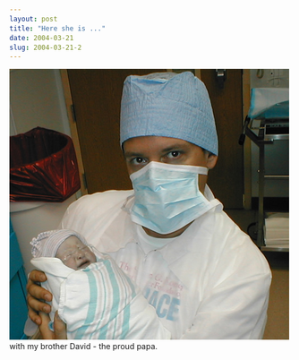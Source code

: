 ```yaml
---
layout: post
title: "Here she is ..."
date: 2004-03-21
slug: 2004-03-21-2
---
```


 ![](/images/assets/P3220044.jpg) 
with my brother David - the proud papa.


